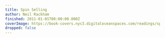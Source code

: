 ```yaml
---
title: Spin Selling
author: Neil Rackham
finished: 2011-01-01T00:00:00.000Z
coverImage: https://book-covers.nyc3.digitaloceanspaces.com/readings/spin-selling-01.jpg
dropped: false
---
```


